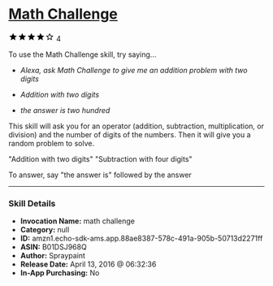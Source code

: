 # [Math Challenge](http://alexa.amazon.com/#skills/amzn1.echo-sdk-ams.app.88ae8387-578c-491a-905b-50713d2271ff)
![4 stars](../../images/ic_star_black_18dp_1x.png)![4 stars](../../images/ic_star_black_18dp_1x.png)![4 stars](../../images/ic_star_black_18dp_1x.png)![4 stars](../../images/ic_star_black_18dp_1x.png)![4 stars](../../images/ic_star_border_black_18dp_1x.png) 4

To use the Math Challenge skill, try saying...

* *Alexa, ask Math Challenge to give me an addition problem with two digits*

* *Addition with two digits*

* *the answer is two hundred*

This skill will ask you for an operator (addition, subtraction, multiplication, or division) and the number of digits of the numbers. Then it will give you a random problem to solve.

"Addition with two digits"
"Subtraction with four digits"

To answer, say "the answer is" followed by the answer

***

### Skill Details

* **Invocation Name:** math challenge
* **Category:** null
* **ID:** amzn1.echo-sdk-ams.app.88ae8387-578c-491a-905b-50713d2271ff
* **ASIN:** B01DSJ968Q
* **Author:** Spraypaint
* **Release Date:** April 13, 2016 @ 06:32:36
* **In-App Purchasing:** No
